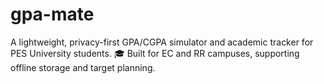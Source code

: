 # gpa-mate
A lightweight, privacy-first GPA/CGPA simulator and academic tracker for PES University students. 🎓 Built for EC and RR campuses, supporting offline storage and target planning.
